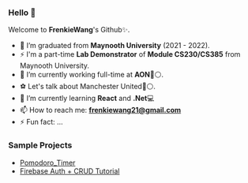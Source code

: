 ### Hello 👋


Welcome to **FrenkieWang**'s Github✨.

- 👯 I’m graduated from **Maynooth University** (2021 - 2022).
- ⚡ I'm a part-time **Lab Demonstrator** of **Module CS230/CS385** from Maynooth University.
- 🔭 I’m currently working full-time at **AON**🔴⚪.
- ⚽ Let's talk about Manchester United🔴⚪.
- 🌱 I’m currently learning **React** and **.Net**💻
- 📫 How to reach me: **frenkiewang21@gmail.com**
- ⚡ Fun fact: ...


### Sample Projects
- [Pomodoro_Timer](https://github.com/FrenkieWang/Pomodoro_Timer)
- [Firebase Auth + CRUD Tutorial](https://github.com/FrenkieWang/Firebase_SimpleAuth)
